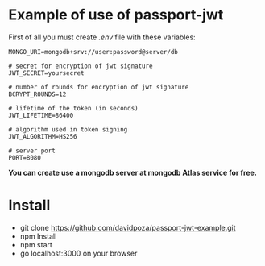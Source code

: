 Example of use of passport-jwt 
===============================

First of all you must create *.env* file with these variables:
```
MONGO_URI=mongodb+srv://user:password@server/db

# secret for encryption of jwt signature
JWT_SECRET=yoursecret

# number of rounds for encryption of jwt signature
BCRYPT_ROUNDS=12

# lifetime of the token (in seconds)
JWT_LIFETIME=86400

# algorithm used in token signing
JWT_ALGORITHM=HS256

# server port
PORT=8080
```
**You can create use a mongodb server at mongodb Atlas service for free.**

# Install
* git clone https://github.com/davidpoza/passport-jwt-example.git
* npm Install
* npm start
* go localhost:3000 on your browser